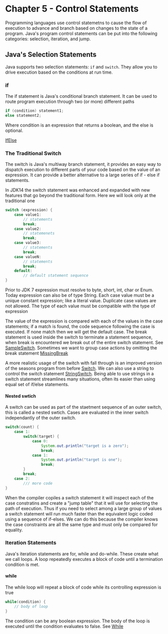 # Chapter 5 - Control Statements

Programming languages use control statemetns to cause the flow of execution to advance and branch based on changes to the state of a program. Java's program control statements can be put into the following categories: selection, iteration, and jump.

## Java's Selection Statements

Java supports two selection statements: `if` and `switch`. They allow you to drive execution based on the conditions at run time.

### if

The if statement is Java's conditional branch statement. It can be used to route program execution through two (or more) different paths

```java
if (condition) statement1;
else statement2;
```

Where condition is an expression that returns a boolean, and the else is optional.

[IfElse](code/IfElse.java)

### The Traditional Switch

The switch is Java's multiway branch statement, it provides an easy way to dispatch execution to different parts of your code based on the value of an expression. It can provide a better alternative to a large series of if - else if statements.

In JDK14 the switch statement was enhanced and expanded with new features that go beyond the traditional form. Here we will look only at the traditional one

```java
switch (expression) {
    case value1:
        // statements
        break;
    case value2:
        // statemenets
        break;
    case value3:
        // statements
        break;
    case valueN:
        // statements
        break;
    default:
        // default statement sequence
}
```

Prior to JDK 7 expression must resolve to byte, short, int, char or Enum. Today expression can also be of type String. Each case value must be a unique constant expression; like a literal value. Duplicate case values are not allowed. The type of each value must be compatible with the type of expression

The value of the expression is compared with each of the values in the case statements; if a match is found, the code sequence following the case is executed. If none match then we will get the default case. The break statement is used inside the switch to terminate a statement sequence, when break is encountered we break out of the entire switch statement. See [SampleSwitch](code/SampleSwitch.java). Sometimes we want to group case actions by omitting the break statement [MissingBreak](code/MissingBreak.java)

A more realistic usage of the switch with fall through is an improved version of the seasons program from before [Switch](code/Switch.java). We can also use a string to control the switch statement [StringSwitch](code/StringSwitch.java). Being able to use strings in a switch statement streamlines many situations, often its easier than using equal set of if/else statements.

#### Nested swtich

A switch can be used as part of the staetment sequence of an outer switch, this is called a nested swtich. Cases are evaluated in the inner switch independantly of the outer switch. 

```java
switch(count) {
    case 1: 
        switch(target) {
            case 0:
                System.out.println("target is a zero");
                break;
            case 1:
                System.out.println("target is one");
                break;
        }
        break;
    case 2:
        /// more code
}
```

When the compiler copiles a switch statement it will inspect each of the case constratins and create a "jump table" that it will use for selecting the path of execution. Thus if you need to select among a large group of values a switch statement will run much faster than the equivalent logic coded using a sequence of if-elses. We can do this because the compiler knows the case constraints are all the same type and must only be compared for equality. 

### Iteration Statements

Java's iteration statements are for, while and do-while. These create what we call loops. A loop repeatedly executes a block of code until a termination condition is met. 

#### while

The while loop will repeat a block of code while its controlling expression is true

```java
while(condition) {
    // body of loop
}
```

The condition can be any boolean expression. The body of the loop is executed until the condition evaluates to false. See [While](code/While.java)
